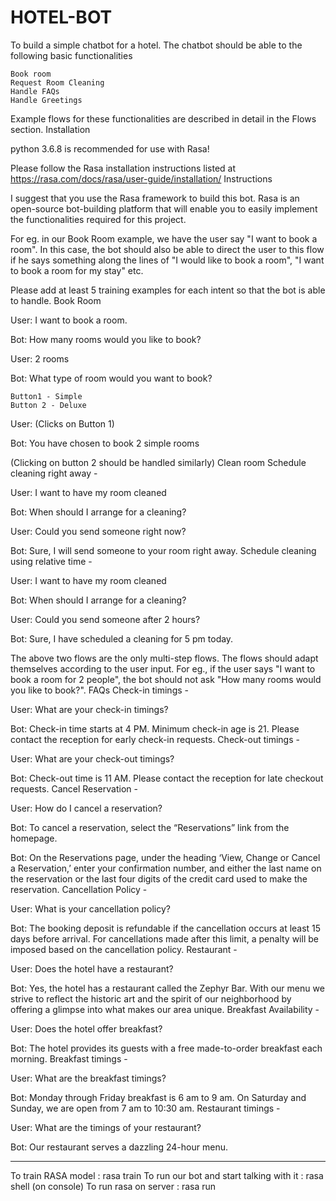 # HOTEL-BOT


To build a simple chatbot for a hotel. The chatbot should be able to the following basic functionalities

    Book room
    Request Room Cleaning
    Handle FAQs
    Handle Greetings

Example flows for these functionalities are described in detail in the Flows section.
Installation

python 3.6.8 is recommended for use with Rasa!

Please follow the Rasa installation instructions listed at https://rasa.com/docs/rasa/user-guide/installation/
Instructions

I suggest that you use the Rasa framework to build this bot. Rasa is an open-source bot-building platform that will enable you to easily implement the functionalities required for this project.


For eg. in our Book Room example, we have the user say "I want to book a room". In this case, the bot should also be able to direct the user to this flow if he says something along the lines of "I would like to book a room", "I want to book a room for my stay" etc.

Please add at least 5 training examples for each intent so that the bot is able to handle.
Book Room

User: I want to book a room.

Bot: How many rooms would you like to book?

User: 2 rooms

Bot: What type of room would you want to book?

    Button1 - Simple
    Button 2 - Deluxe

User: (Clicks on Button 1)

Bot: You have chosen to book 2 simple rooms

(Clicking on button 2 should be handled similarly)
Clean room
Schedule cleaning right away -

User: I want to have my room cleaned

Bot: When should I arrange for a cleaning?

User: Could you send someone right now?

Bot: Sure, I will send someone to your room right away.
Schedule cleaning using relative time -

User: I want to have my room cleaned

Bot: When should I arrange for a cleaning?

User: Could you send someone after 2 hours?

Bot: Sure, I have scheduled a cleaning for 5 pm today.

The above two flows are the only multi-step flows. The flows should adapt themselves according to the user input. For eg., if the user says "I want to book a room for 2 people", the bot should not ask "How many rooms would you like to book?".
FAQs
Check-in timings -

User: What are your check-in timings?

Bot: Check-in time starts at 4 PM. Minimum check-in age is 21. Please contact the reception for early check-in requests.
Check-out timings -

User: What are your check-out timings?

Bot: Check-out time is 11 AM. Please contact the reception for late checkout requests.
Cancel Reservation -

User: How do I cancel a reservation?

Bot: To cancel a reservation, select the “Reservations” link from the homepage.

Bot: On the Reservations page, under the heading ‘View, Change or Cancel a Reservation,’ enter your confirmation number, and either the last name on the reservation or the last four digits of the credit card used to make the reservation.
Cancellation Policy -

User: What is your cancellation policy?

Bot: The booking deposit is refundable if the cancellation occurs at least 15 days before arrival. For cancellations made after this limit, a penalty will be imposed based on the cancellation policy.
Restaurant -

User: Does the hotel have a restaurant?

Bot: Yes, the hotel has a restaurant called the Zephyr Bar. With our menu we strive to reflect the historic art and the spirit of our neighborhood by offering a glimpse into what makes our area unique.
Breakfast Availability -

User: Does the hotel offer breakfast?

Bot: The hotel provides its guests with a free made-to-order breakfast each morning.
Breakfast timings -

User: What are the breakfast timings?

Bot: Monday through Friday breakfast is 6 am to 9 am. On Saturday and Sunday, we are open from 7 am to 10:30 am.
Restaurant timings -

User: What are the timings of your restaurant?

Bot: Our restaurant serves a dazzling 24-hour menu.



**************************************************

To train RASA model : rasa train
To run our bot and start talking with it : rasa shell (on console)
To run rasa on server : rasa run
